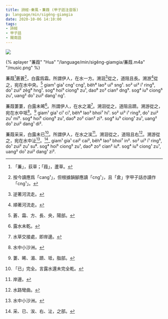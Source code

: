```yaml
---
title: 詩經·秦風‧蒹葭 (甲子話注音版)
p: language/min/sigêng-giamgia
date: 2020-10-06 14:10:00
tags:
- 詩經
- 甲子話
- 閩南語
---
```


![](sigêng-giamgia/202010060948.jpg)

{% aplayer "蒹葭" "Hua" "/language/min/sigêng-giamgia/蒹葭.m4a" "/music.png" %}

蒹葭[^1]蒼蒼[^2]，白露爲霜。所謂伊人，在水一方。溯洄[^3]從之，道阻且長。溯游[^4]從之，宛在水中央。[^5]
giam¹ gia¹ cng¹ cng¹, bêh⁸ lao³ ui⁵ sng¹. so² ui³ i¹ ring⁵‚ do¹ zui² zêg⁸ hng¹. sog⁴ hoi⁵ ciong⁵ zu¹‚ dao⁶ zo² cian² dng⁵. sog⁴ iu⁵ ciong⁵ zu¹‚ uang² do¹ zui² dang¹ ng¹.

蒹葭萋萋，白露未晞[^6]。所謂伊人，在水之湄[^7]。溯洄從之，道阻且躋。溯游從之，宛在水中坻[^8]。[^9]
giam¹ gia¹ ci¹ ci¹‚ bêh⁸ lao³ bhoi⁷ hi¹. so² ui³ i¹ ring⁵‚ do¹ zui² zu¹ mi⁵. sog⁴ hoi⁵ ciong⁵ zu¹‚ dao⁶ zo² cian² zi³. sog⁴ iu⁵ ciong¹ zu¹‚ uang² do¹ zui² dang¹ di².

蒹葭采采，白露未已[^10]。所謂伊人，在水之涘[^11]。溯洄從之，道阻且右[^12]。溯游從之，宛在水中沚[^13]。[^14]_ giam¹ gia¹ cai² cai²‚ bêh⁸ lao³ bhoi⁷ in². so² ui³ i¹ ring⁵‚ do¹ zui² zu¹ su⁶. sog⁴ hoi⁵ ciong⁵ zu¹‚ dao⁶ zo² cian² iu⁶. sog⁴ iu⁵ ciong¹ zu¹‚ uang² do¹ zui² dang¹ zi².

<!--more-->

[^1]:	「蒹」，荻草；「葭」，蘆草。

[^2]:	按今讀應爲「cang¹」，但根據韻腳應讀「cng¹」，且「倉」字甲子話亦讀作「cng¹」。

[^3]:	逆著河流走。

[^4]:	順著河流走。

[^5]:	蒼、霜、方、長、央，陽部。

[^6]:	露水未乾。

[^7]:	水草交接處，即岸邊。

[^8]:	水中小沙洲。

[^9]:	萋、晞、湄、躋、坻，脂部。

[^10]:	「已」完全。言露水還未完全乾。

[^11]:	岸邊。

[^12]:	水路彎曲。

[^13]:	水中小沙洲。

[^14]:	采、已、涘、右、沚，之部。